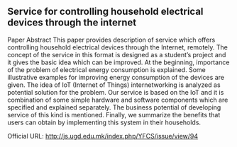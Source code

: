 ## Service for controlling household electrical devices through the internet

Paper Abstract
This paper provides description of service which offers controlling household electrical devices through the Internet, remotely. The concept of the service in this format is designed as a student’s project and it gives the basic idea which can be improved.
 At the beginning, importance of the problem of electrical energy consumption is explained. Some illustrative examples for improving energy consumption of the devices are given. The idea of IoT (Internet of Things) internetworking is analyzed as potential solution for the problem. Our service is based on the IoT and it is combination of some simple hardware and software components which are specified and explained separately. The business potential of developing service of this kind is mentioned. Finally, we summarize the benefits that users can obtain by implementing this system in their households.

Official URL: http://js.ugd.edu.mk/index.php/YFCS/issue/view/94
